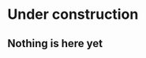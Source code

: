 <html>
<head>
	<title>Under construction</title>
</head>
<body>
	<h1>Under construction</h1>
	<h2>Nothing is here yet</h2>
</body>
</html>
